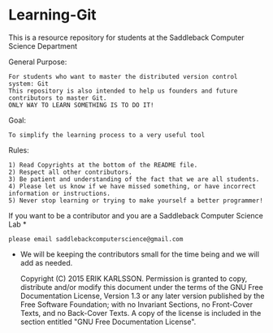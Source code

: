 # Learning-Git
This is a resource repository for students at the Saddleback Computer Science Department

General Purpose:

    For students who want to master the distributed version control system: Git
    This repository is also intended to help us founders and future contributors to master Git.
    ONLY WAY TO LEARN SOMETHING IS TO DO IT!

Goal: 

    To simplify the learning process to a very useful tool

Rules:

    1) Read Copyrights at the bottom of the README file.
    2) Respect all other contributors.
    3) Be patient and understanding of the fact that we are all students.
    4) Please let us know if we have missed something, or have incorrect information or instructions.
    5) Never stop learning or trying to make yourself a better programmer!


If you want to be a contributor and you are a Saddleback Computer Science Lab * 

    please email saddlebackcomputerscience@gmail.com 

  * We will be keeping the contributors small for the time being and we will add as needed.


    Copyright (C)  2015 ERIK KARLSSON.
    Permission is granted to copy, distribute and/or modify this document
    under the terms of the GNU Free Documentation License, Version 1.3
    or any later version published by the Free Software Foundation;
    with no Invariant Sections, no Front-Cover Texts, and no Back-Cover Texts.
    A copy of the license is included in the section entitled "GNU
    Free Documentation License".
